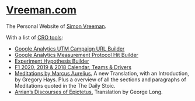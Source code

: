 [Vreeman.com](https://vreeman.com)
======================
The Personal Website of [Simon Vreeman](https://vreeman.com).

With a list of [CRO tools](https://vreeman.com/cro):
* [Google Analytics UTM Campaign URL Builder](https://vreeman.com/utm)
* [Google Analytics Measurement Protocol Hit Builder](https://vreeman.com/mp)
* [Experiment Hypothesis Builder](https://vreeman.com/hypothesis)
* [F1 2020, 2019 & 2018 Calendar, Teams & Drivers](https://vreeman.com/f1)
* [Meditations by Marcus Aurelius.](https://vreeman.com/meditations/) A new Translation, with an Introduction, by Gregory Hays. Plus a overview of all the sections and paragraphs of Meditations quoted in the The Daily Stoic.
* [Arrian’s Discourses of Epictetus.](https://vreeman.com/discourses/) Translation by George Long.
